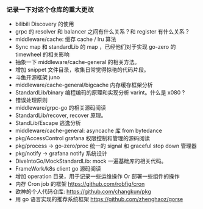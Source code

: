 ### 记录一下对这个仓库的重大更改

- bilibili Discovery 的使用
- grpc 的 resolver 和 balancer 之间有什么关系？和 register 有什么关系？
- middleware/cache: 缓存 cache / lru 算法
- Sync map 和 standardLib 的 map ，已经他们对于实现 go-zero 的 timewheel 的相关影响
- 抽象一下 middleware/cache-general 的相关方法。
- 增加 snippet 文件目录，收集日常觉得惊艳的代码片段。
- 斗鱼开源框架 juno
- middleware/cache-general/bigcache 内存缓存框架分析
- StandardLib/binary 编程编码的原理和实现分析 varint。什么是 x080 ? 
- 错误处理原则
- middleware/grpc-go 的相关源码阅读
- StandardLib/recover, recover 原理。
- StandLib/Escape 逃逸分析
- middleware/cache-general: asyncache 库 from bytedance
- pkg/AccessControl grafana 权限控制和管理的源码阅读
- pkg/process -> go-zero/proc 统一的 signal 和 graceful stop down 管理器
- pkg/notify -> grafana notify 系统设计
- DiveIntoGo/MockStandardLib: mock 一遍基础库的相关代码。
- FrameWork/k8s client go 源码阅读
- 增加 operation 目录，用于记录一些运维操作 Or 部署一些组件的操作
- 内存 Cron job 的框架 https://github.com/robfig/cron
- 欧神的个人代码仓库: https://github.com/changkun/pkg
- 用 go 语言实现的推荐系统框架 https://github.com/zhenghaoz/gorse